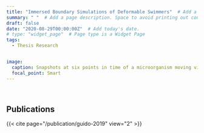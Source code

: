 ```yaml
---
title: "Immersed Boundary Simulations of Deformable Swimmers"  # Add a page title.
summary: " "  # Add a page description. Space to avoid printing out contents.
draft: false
date: "2020-08-29T00:00:00Z"  # Add today's date.
# type: "widget_page"  # Page type is a Widget Page
tags:
  - Thesis Research


image:
  caption: Snapshots at six points in time of a microorganism moving via amoeboid motion, simulated using the immersed boundary method. 
  focal_point: Smart
---
```



` ` <!-- can also use <br/><br/> -->
` `

## Publications
{{< cite page="/publication/guido-2019" view="2" >}}
